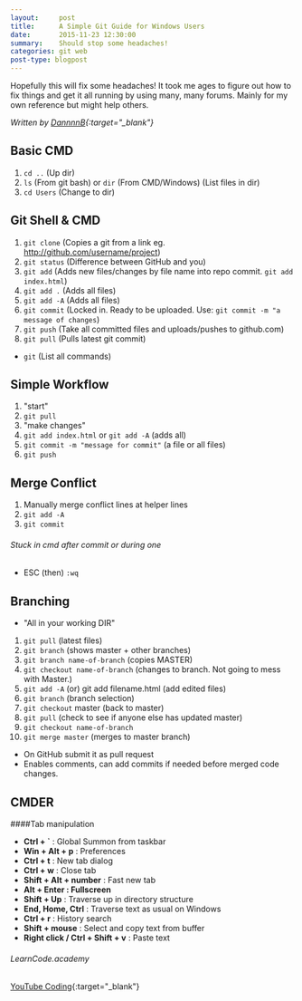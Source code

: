 ```yaml
---
layout:     post
title:      A Simple Git Guide for Windows Users
date:       2015-11-23 12:30:00
summary:    Should stop some headaches!
categories: git web
post-type: blogpost
---
```


Hopefully this will fix some headaches! It took me ages to figure out how to fix things and get it all running by using many, many forums. Mainly for my own reference but might help others.

*Written by [DannnnB](https://github.com/DannnB){:target="_blank"}*

## Basic CMD
1. `cd ..` (Up dir)
2. `ls` (From git bash) or `dir` (From CMD/Windows) (List files in dir)
3. `cd Users` (Change to dir)

## Git Shell & CMD

1. `git clone` (Copies a git from a link eg. http://github.com/username/project)
2. `git status` (Difference between GitHub and you)
3. `git add` (Adds new files/changes by file name into repo commit. `git add index.html`)
4. `git add .` (Adds all files)
5. `git add -A` (Adds all files)
6. `git commit` (Locked in. Ready to be uploaded. Use: `git commit -m "a message of changes`)
7. `git push` (Take all committed files and uploads/pushes to github.com)
8. `git pull` (Pulls latest git commit)
- `git` (List all commands)

## Simple Workflow
1. "start"
2. `git pull`
3. "make changes"
4. `git add index.html` or `git add -A` (adds all)
5. `git commit -m "message for commit"` (a file or all files)
6. `git push`

## Merge Conflict

1. Manually merge conflict lines at helper lines
2. `git add -A`
3. `git commit`

###### Stuck in cmd after commit or during one

- ESC (then) `:wq`

## Branching

- "All in your working DIR"

1. `git pull` (latest files)
2. `git branch` (shows master + other branches)
3. `git branch name-of-branch` (copies MASTER)
4. `git checkout name-of-branch` (changes to branch. Not going to mess with Master.)
5. `git add -A` (or) git add filename.html (add edited files)
6. `git branch` (branch selection)
7. `git checkout` master (back to master)
8. `git pull` (check to see if anyone else has updated master)
9. `git checkout name-of-branch`
10. `git merge master` (merges to master branch)
- On GitHub submit it as pull request
- Enables comments, can add commits if needed before merged code changes.


## CMDER

####Tab manipulation

- **Ctrl + `** : Global Summon from taskbar
- **Win + Alt + p** : Preferences
- **Ctrl + t** : New tab dialog
- **Ctrl + w** : Close tab
- **Shift + Alt + number** : Fast new tab
- **Alt + Enter : Fullscreen**
- **Shift + Up** : Traverse up in directory structure
- **End, Home, Ctrl** : Traverse text as usual on Windows
- **Ctrl + r** : History search
- **Shift + mouse** : Select and copy text from buffer
- **Right click / Ctrl + Shift + v** : Paste text


###### LearnCode.academy
[YouTube Coding](https://www.youtube.com/channel/UCVTlvUkGslCV_h-nSAId8Sw){:target="_blank"}
